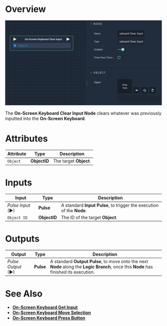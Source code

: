 # Overview

![The On-Screen Keyboard Clear Input Node.](../../../.gitbook/assets/onscreenkeyboardclearinput.png)

The **On-Screen Keyboard Clear Input Node** clears whatever was previously inputted into the **On-Screen Keyboard**.

# Attributes

|Attribute|Type|Description|
|---|---|---|
|`Object`|**ObjectID**|The target **Object**.|

# Inputs

|Input|Type|Description|
|---|---|---|
|*Pulse Input* (►)|**Pulse**|A standard **Input Pulse**, to trigger the execution of the **Node**.|
|`Object ID`|**ObjectID**|The ID of the target **Object**.|

# Outputs

|Output|Type|Description|
|---|---|---|
|*Pulse Output* (►)|**Pulse**|A standard **Output Pulse**, to move onto the next **Node** along the **Logic Branch**, once this **Node** has finished its execution.|

# See Also

* [**On-Screen Keyboard Get Input**](onscreenkeyboardgetinput.md)
* [**On-Screen Keyboard Move Selection**](onscreenkeyboardmoveselection.md)
* [**On-Screen Keyboard Press Button**](onscreenkeyboardpressbutton.md)


